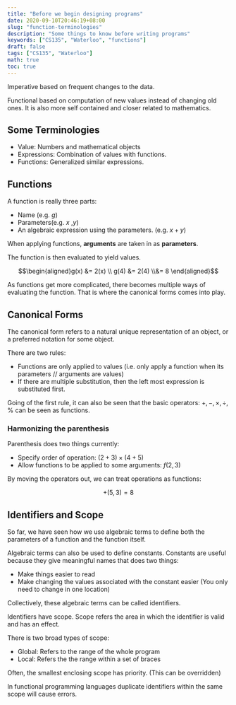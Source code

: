 ```yaml
---
title: "Before we begin designing programs"
date: 2020-09-10T20:46:19+08:00
slug: "function-terminologies"
description: "Some things to know before writing programs"
keywords: ["CS135", "Waterloo", "functions"]
draft: false
tags: ["CS135", "Waterloo"]
math: true
toc: true
---
```


Imperative based on frequent changes to the data.

Functional based on computation of new values instead of changing old ones. It is also more self contained and closer related to mathematics.

## Some Terminologies

* Value: Numbers and mathematical objects
* Expressions: Combination of values with functions.
* Functions: Generalized similar expressions.

## Functions

A function is really three parts:

* Name (e.g. $g$)
* Parameters(e.g. $x$ ,$y$)
* An algebraic expression using the parameters. (e.g. $x + y$)

When applying functions, **arguments** are taken in as **parameters**.

The function is then evaluated to yield values.

$$\begin{aligned}g(x) &= 2(x) \\ g(4) &= 2(4) \\&= 8 \end{aligned}$$

As functions get more complicated, there becomes multiple ways of evaluating the function. That is where the canonical forms comes into play.

## Canonical Forms

The canonical form refers to a natural unique representation of an object, or a preferred notation for some object.

There are two rules:

* Functions are only applied to values (i.e. only apply a function when its parameters // arguments are values)
* If there are multiple substitution, then the left most expression is substituted first.

Going of the first rule, it can also be seen that the basic operators: $+, -, \times, \div, \%$ can be seen as functions.

### Harmonizing the parenthesis

Parenthesis does two things currently:

* Specify order of operation: $(2 + 3) \times (4 + 5)$
* Allow functions to be applied to some arguments: $f(2, 3)$

By moving the operators out, we can treat operations as functions:

$$ +(5, 3) = 8$$

## Identifiers and Scope

So far, we have seen how we use algebraic terms to define both the parameters of a function and the function itself.

Algebraic terms can also be used to define constants. Constants are useful because they give meaningful names that does two things:

* Make things easier to read
* Make changing the values associated with the constant easier (You only need to change in one location)

Collectively, these algebraic terms can be called identifiers.

Identifiers have scope.  Scope refers the area in which the identifier is valid and has an effect.

There is two broad types of scope:

* Global: Refers to the range of the whole program
* Local: Refers the the range within a set of braces

Often, the smallest enclosing scope has priority. (This can be overridden)

In functional programming languages duplicate identifiers within the same scope will cause errors.
